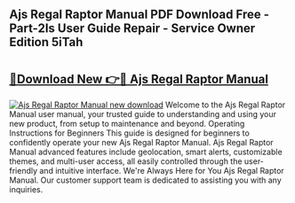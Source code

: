 ## Ajs Regal Raptor Manual PDF Download Free - Part-2Is User Guide Repair - Service Owner Edition 5iTah

# <h2><a href="http://bc52010.oget.top/?id=Ajs+Regal+Raptor+Manual">🔗Download New 👉🔴 Ajs Regal Raptor Manual</a></h2>

[![Ajs Regal Raptor Manual new download](https://i.imgur.com/5g1atiW.png)](http://bc52010.oget.top/?id=Ajs+Regal+Raptor+Manual)
Welcome to the Ajs Regal Raptor Manual user manual, your trusted guide to understanding and using your new product, from setup to maintenance and beyond. Operating Instructions for Beginners This guide is designed for beginners to confidently operate your new Ajs Regal Raptor Manual. Ajs Regal Raptor Manual advanced features include geolocation, smart alerts, customizable themes, and multi-user access, all easily controlled through the user-friendly and intuitive interface. We're Always Here for You Ajs Regal Raptor Manual. Our customer support team is dedicated to assisting you with any inquiries.
